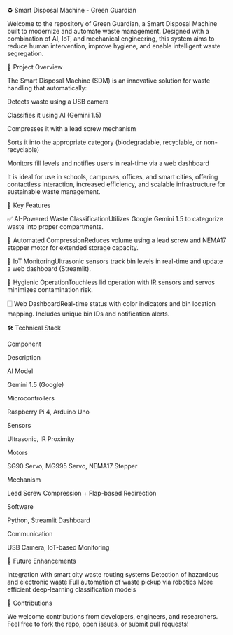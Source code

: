♻️ Smart Disposal Machine - Green Guardian

Welcome to the repository of Green Guardian, a Smart Disposal Machine built to modernize and automate waste management. Designed with a combination of AI, IoT, and mechanical engineering, this system aims to reduce human intervention, improve hygiene, and enable intelligent waste segregation.

🚀 Project Overview

The Smart Disposal Machine (SDM) is an innovative solution for waste handling that automatically:

Detects waste using a USB camera

Classifies it using AI (Gemini 1.5)

Compresses it with a lead screw mechanism

Sorts it into the appropriate category (biodegradable, recyclable, or non-recyclable)

Monitors fill levels and notifies users in real-time via a web dashboard

It is ideal for use in schools, campuses, offices, and smart cities, offering contactless interaction, increased efficiency, and scalable infrastructure for sustainable waste management.

🧠 Key Features

✅ AI-Powered Waste ClassificationUtilizes Google Gemini 1.5 to categorize waste into proper compartments.

📆 Automated CompressionReduces volume using a lead screw and NEMA17 stepper motor for extended storage capacity.

📡 IoT MonitoringUltrasonic sensors track bin levels in real-time and update a web dashboard (Streamlit).

🧬 Hygienic OperationTouchless lid operation with IR sensors and servos minimizes contamination risk.

🗌 Web DashboardReal-time status with color indicators and bin location mapping. Includes unique bin IDs and notification alerts.

🛠️ Technical Stack

Component

Description

AI Model

Gemini 1.5 (Google)

Microcontrollers

Raspberry Pi 4, Arduino Uno

Sensors

Ultrasonic, IR Proximity

Motors

SG90 Servo, MG995 Servo, NEMA17 Stepper

Mechanism

Lead Screw Compression + Flap-based Redirection

Software

Python, Streamlit Dashboard

Communication

USB Camera, IoT-based Monitoring

🔮 Future Enhancements

Integration with smart city waste routing systems
Detection of hazardous and electronic waste
Full automation of waste pickup via robotics
More efficient deep-learning classification models

🤝 Contributions

We welcome contributions from developers, engineers, and researchers. Feel free to fork the repo, open issues, or submit pull requests!
